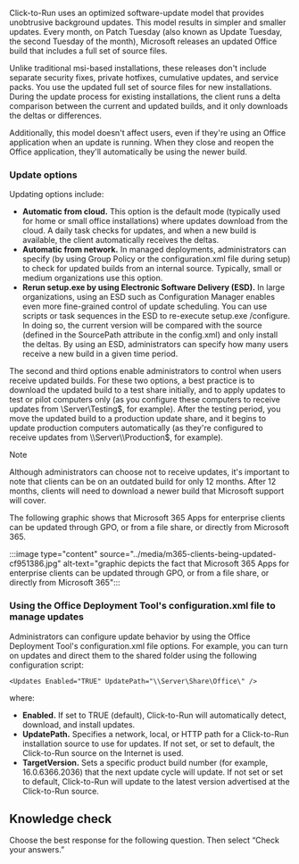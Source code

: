 Click-to-Run uses an optimized software-update model that provides unobtrusive background updates. This model results in simpler and smaller updates. Every month, on Patch Tuesday (also known as Update Tuesday, the second Tuesday of the month), Microsoft releases an updated Office build that includes a full set of source files.

Unlike traditional msi-based installations, these releases don't include separate security fixes, private hotfixes, cumulative updates, and service packs. You use the updated full set of source files for new installations. During the update process for existing installations, the client runs a delta comparison between the current and updated builds, and it only downloads the deltas or differences.

Additionally, this model doesn't affect users, even if they're using an Office application when an update is running. When they close and reopen the Office application, they'll automatically be using the newer build.

### Update options

Updating options include:

 *  **Automatic from cloud.** This option is the default mode (typically used for home or small office installations) where updates download from the cloud. A daily task checks for updates, and when a new build is available, the client automatically receives the deltas.
 *  **Automatic from network.** In managed deployments, administrators can specify (by using Group Policy or the configuration.xml file during setup) to check for updated builds from an internal source. Typically, small or medium organizations use this option.
 *  **Rerun setup.exe by using Electronic Software Delivery (ESD).** In large organizations, using an ESD such as Configuration Manager enables even more fine-grained control of update scheduling. You can use scripts or task sequences in the ESD to re-execute setup.exe /configure. In doing so, the current version will be compared with the source (defined in the SourcePath attribute in the config.xml) and only install the deltas. By using an ESD, administrators can specify how many users receive a new build in a given time period.

The second and third options enable administrators to control when users receive updated builds. For these two options, a best practice is to download the updated build to a test share initially, and to apply updates to test or pilot computers only (as you configure these computers to receive updates from \\Server\\Testing$, for example). After the testing period, you move the updated build to a production update share, and it begins to update production computers automatically (as they're configured to receive updates from \\Server\\Production$, for example).

> [!NOTE]
> Although administrators can choose not to receive updates, it's important to note that clients can be on an outdated build for only 12 months. After 12 months, clients will need to download a newer build that Microsoft support will cover.

The following graphic shows that Microsoft 365 Apps for enterprise clients can be updated through GPO, or from a file share, or directly from Microsoft 365.

:::image type="content" source="../media/m365-clients-being-updated-cf951386.jpg" alt-text="graphic depicts the fact that Microsoft 365 Apps for enterprise clients can be updated through GPO, or from a file share, or directly from Microsoft 365":::


### Using the Office Deployment Tool's configuration.xml file to manage updates

Administrators can configure update behavior by using the Office Deployment Tool's configuration.xml file options. For example, you can turn on updates and direct them to the shared folder using the following configuration script:

```
<Updates Enabled="TRUE" UpdatePath="\\Server\Share\Office\" />
```

where:

 *  **Enabled.** If set to TRUE (default), Click-to-Run will automatically detect, download, and install updates.
 *  **UpdatePath.** Specifies a network, local, or HTTP path for a Click-to-Run installation source to use for updates. If not set, or set to default, the Click-to-Run source on the Internet is used.
 *  **TargetVersion.** Sets a specific product build number (for example, 16.0.6366.2036) that the next update cycle will update. If not set or set to default, Click-to-Run will update to the latest version advertised at the Click-to-Run source.

## Knowledge check

Choose the best response for the following question. Then select “Check your answers.”